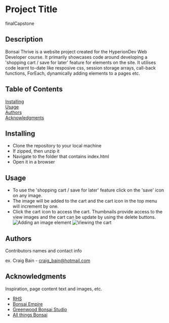 # Project Title

finalCapstone

## Description

Bonsai Thrive is a website project created for the HyperionDev Web Developer course.
It primarily showcases code around developing a 'shopping cart / save for later' feature for elements on the site.
It utilises code learnt to-date like resposive css, session storage arrays, call-back functions, ForEach, dynamically adding elements to a pages etc.

## Table of Contents

[Installing](#installing)<br>
[Usage](#usage)<br>
[Authors](#authors)<br>
[Acknowledgments](#acknowledgments)


## Installing

* Clone the repository to your local machine
* If zipped, then unzip it
* Navigate to the folder that contains index.html
* Open it in a browser 

## Usage

* To use the 'shopping cart / save for later' feature click on the 'save' icon on any image.
* The image will be added to the cart and the cart icon in the top menu will increment by one.
* Click the cart icon to access the cart. Thumbnails provide access to the view images and the cart can be update by using the delete buttons.
![Adding an image element](https://github.com/CraigB2023/finalCapstone/tree/master/images/readme1.jpg?raw=true)
![Viewing the cart](https://github.com/CraigB2023/finalCapstone/tree/master/images/readme2.jpg?raw=true)


## Authors

Contributors names and contact info

ex. Craig Bain - craig_bain@hotmail.com 


## Acknowledgments

Inspiration, page content text and images, etc.
* [RHS](https://www.rhs.org.uk/plants/types/trees/bonsai)
* [Bonsai Empire](https://www.bonsaiempire.com/)
* [Greenwood Bonsai Studio](https://www.bonsai.co.uk/)
* [All things Bonsai](https://www.allthingsbonsai.co.uk/)